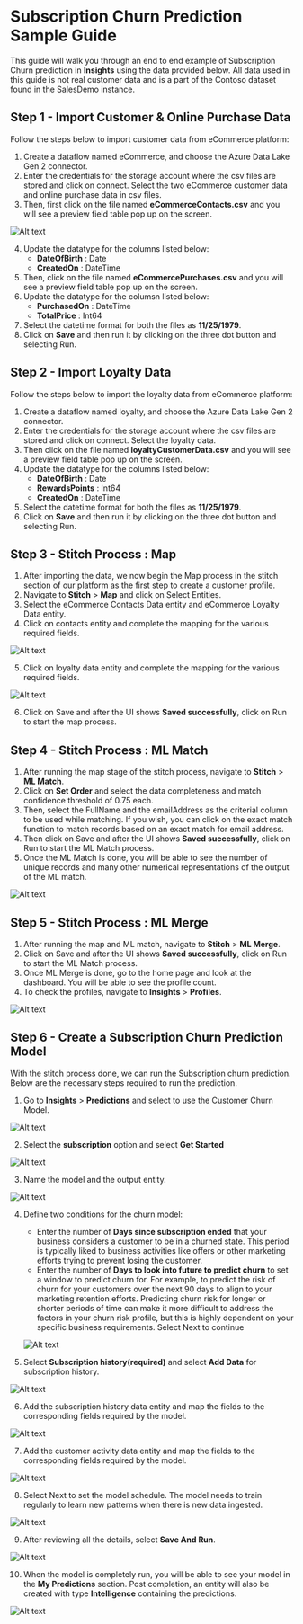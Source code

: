 # Subscription Churn Prediction Sample Guide

This guide will walk you through an end to end example of Subscription Churn prediction in **Insights** using the data provided below. All data used in this guide is not real customer data and is a part of the Contoso dataset found in the SalesDemo instance.

## Step 1 - Import Customer & Online Purchase Data
Follow the steps below to import customer data from eCommerce platform:
1. Create a dataflow named eCommerce, and choose the Azure Data Lake Gen 2 connector.
2. Enter the credentials for the storage account where the csv files are stored and click on connect. Select the two eCommerce customer data and online purchase data in csv files.
3. Then, first click on the file named **eCommerceContacts.csv** and you will see a preview field table pop up on the screen.

![Alt text](https://github.com/skypointcloud/platform/blob/master/docs/doc_snippets/previewfield.PNG?raw=true)

4. Update the datatype for the columns listed below:
    - **DateOfBirth** : Date
    - **CreatedOn** : DateTime
5. Then, click on the file named **eCommercePurchases.csv** and you will see a preview field table pop up on the screen.
6. Update the datatype for the columsn listed below:
    - **PurchasedOn** : DateTime
    - **TotalPrice** : Int64
7. Select the datetime format for both the files as **11/25/1979**.
8. Click on **Save** and then run it by clicking on the three dot button and selecting Run.

## Step 2 - Import Loyalty Data
Follow the steps below to import the loyalty data from eCommerce platform:
1. Create a dataflow named loyalty, and choose the Azure Data Lake Gen 2 connector.
2. Enter the credentials for the storage account where the csv files are stored and click on connect. Select the loyalty data.
3. Then click on the file named **loyaltyCustomerData.csv** and you will see a preview field table pop up on the screen.
4. Update the datatype for the columns listed below:
    - **DateOfBirth** : Date
    - **RewardsPoints** : Int64
    - **CreatedOn** : DateTime
5. Select the datetime format for both the files as **11/25/1979**.
6. Click on **Save** and then run it by clicking on the three dot button and selecting Run.

## Step 3 - Stitch Process : Map

1. After importing the data, we now begin the Map process in the stitch section of our platform as the first step to create a customer profile.
2. Navigate to **Stitch** > **Map** and click on Select Entities.
3. Select the eCommerce Contacts Data entity and eCommerce Loyalty Data entity.
4. Click on contacts entity and complete the mapping for the various required fields.

![Alt text](https://github.com/skypointcloud/platform/blob/master/docs/doc_snippets/ecommercecontactsmapping.PNG?raw=true)

5. Click on loyalty data entity and complete the mapping for the various required fields.

![Alt text](https://github.com/skypointcloud/platform/blob/master/docs/doc_snippets/loyaltymapping.PNG?raw=true)

6. Click on Save and after the UI shows **Saved successfully**, click on Run to start the map process.

## Step 4 - Stitch Process : ML Match

1. After running the map stage of the stitch process, navigate to **Stitch** > **ML Match**.
2. Click on **Set Order** and select the data completeness  and match confidence threshold of 0.75 each.
3. Then, select the FullName and the emailAddress as the criterial column to be used while matching. If you wish, you can click on the exact match function to match records based on an exact match for email address.
4. Then click on Save and after the UI shows **Saved successfully**, click on Run to start the ML Match process.
5. Once the ML Match is done, you will be able to see the number of unique records and many other numerical representations of the output of the ML match.

![Alt text](https://github.com/skypointcloud/platform/blob/master/docs/doc_snippets/sampleguidemlmatch.PNG?raw=true)

## Step 5 - Stitch Process : ML Merge

1. After running the map and ML match, navigate to **Stitch** > **ML Merge**.
2. Click on Save and after the UI shows **Saved successfully**, click on Run to start the ML Match process.
3. Once ML Merge is done, go to the home page and look at the dashboard. You will be able to see the profile count.
4. To check the profiles, navigate to **Insights** > **Profiles**.

![Alt text](https://github.com/skypointcloud/platform/blob/master/docs/doc_snippets/sampleguideprofiles.PNG?raw=true)

## Step 6 - Create a Subscription Churn Prediction Model

With the stitch process done, we can run the Subscription churn prediction.
Below are the necessary steps required to run the prediction.
1. Go to **Insights** > **Predictions** and select to use the Customer Churn Model.

![Alt text](https://github.com/skypointcloud/platform/blob/master/docs/doc_snippets/churnmodelstep1.PNG?raw=true)

2. Select the **subscription** option and select **Get Started**

![Alt text](https://github.com/skypointcloud/platform/blob/master/docs/doc_snippets/subscriptionchurnstep1.PNG?raw=true)

3. Name the model and the output entity.

![Alt text](https://github.com/skypointcloud/platform/blob/master/docs/doc_snippets/subscriptionchurnstep2.PNG?raw=true)

4. Define two conditions for the churn model:
    - Enter the number of **Days since subscription ended** that your business considers a customer to be in a churned state. This period is typically liked to business activities like offers or other marketing efforts trying to prevent losing the customer.
    - Enter the number of **Days to look into future to predict churn** to set a window to predict churn for. For example, to predict the risk of churn for your customers over the next 90 days to align to your marketing retention efforts. Predicting churn risk for longer or shorter periods of time can make it more difficult to address the factors in your churn risk profile, but this is highly dependent on your specific business requirements. Select Next to continue

    ![Alt text](https://github.com/skypointcloud/platform/blob/master/docs/doc_snippets/subscriptionchurnstep3.PNG?raw=true)

5. Select **Subscription history(required)** and select **Add Data** for subscription history.

![Alt text](https://github.com/skypointcloud/platform/blob/master/docs/doc_snippets/subscriptionchurnstep4.PNG?raw=true)

6. Add the subscription history data entity and map the fields to the corresponding fields required by the model.

![Alt text](https://github.com/skypointcloud/platform/blob/master/docs/doc_snippets/subscriptionchurnstep5.PNG?raw=true)

7. Add the customer activity data entity and map the fields to the corresponding fields required by the model.

![Alt text](https://github.com/skypointcloud/platform/blob/master/docs/doc_snippets/subscriptionchurnstep6.PNG?raw=true)

8. Select Next to set the model schedule. The model needs to train regularly to learn new patterns when there is new data ingested.

![Alt text](https://github.com/skypointcloud/platform/blob/master/docs/doc_snippets/churnmodelstep8.PNG?raw=true)

9. After reviewing all the details, select **Save And Run**.

![Alt text](https://github.com/skypointcloud/platform/blob/master/docs/doc_snippets/subscriptionchurnstep7.PNG?raw=true)

10. When the model is completely run, you will be able to see your model in the **My Predictions** section. Post completion, an entity will also be created with type **Intelligence** containing the predictions.

![Alt text](https://github.com/skypointcloud/platform/blob/master/docs/doc_snippets/modelcreated.PNG?raw=true)
